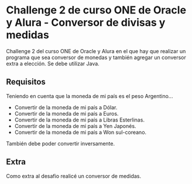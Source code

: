 # Challenge 2 de curso ONE de Oracle y Alura - Conversor de divisas y medidas
 Challenge 2 del curso ONE de Oracle y Alura en el que hay que realizar un programa que sea conversor de monedas y también agregar un conversor extra a elección. Se debe utilizar Java. 
 
## Requisitos

Teniendo en cuenta que la moneda de mi país es el peso Argentino...

 - Convertir de la moneda de mi país a Dólar.
 - Convertir de la moneda de mi país a Euros.
 - Convertir de la moneda de mi país a Libras Esterlinas.
 - Convertir de la moneda de mi país a Yen Japonés.
 - Convertir de la moneda de mi país a Won sul-coreano.
 
 También debe poder convertir inversamente.
 
 ## Extra
 
 Como extra al desafio realicé un conversor de medidas.
